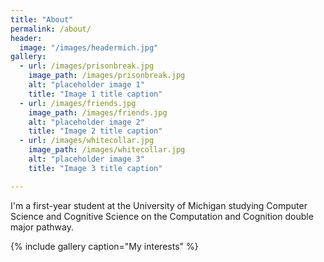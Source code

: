 ```yaml
---
title: "About"
permalink: /about/
header:
  image: "/images/headermich.jpg"
gallery:   
  - url: /images/prisonbreak.jpg
    image_path: /images/prisonbreak.jpg
    alt: "placeholder image 1"
    title: "Image 1 title caption"
  - url: /images/friends.jpg      
    image_path: /images/friends.jpg
    alt: "placeholder image 2"
    title: "Image 2 title caption"
  - url: /images/whitecollar.jpg
    image_path: /images/whitecollar.jpg
    alt: "placeholder image 3"
    title: "Image 3 title caption"

---
```


I'm a first-year student at the University of Michigan studying Computer Science and Cognitive Science on the Computation and Cognition double major pathway.

{% include gallery caption="My interests" %}

